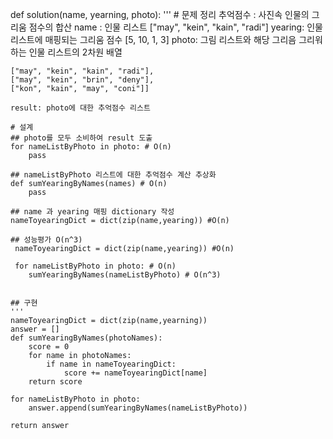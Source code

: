 def solution(name, yearning, photo):
    '''
    # 문제 정리
    추억점수 : 사진속 인물의 그리움 점수의 합산
    name : 인물 리스트
    ["may", "kein", "kain", "radi"]
    yearing: 인물 리스트에 매핑되는 그리움 점수
    [5, 10, 1, 3]
    photo: 그림 리스트와 해당 그리음 그리워하는 인물 리스트의 2차원 배열

    ["may", "kein", "kain", "radi"],
    ["may", "kein", "brin", "deny"], 
    ["kon", "kain", "may", "coni"]]

    result: photo에 대한 추억점수 리스트

    # 설계
    ## photo를 모두 소비하여 result 도출
    for nameListByPhoto in photo: # O(n)
        pass

    ## nameListByPhoto 리스트에 대한 추억점수 계산 추상화
    def sumYearingByNames(names) # O(n)
        pass

    ## name 과 yearing 매핑 dictionary 작성 
    nameToyearingDict = dict(zip(name,yearing)) #O(n)

    ## 성능평가 O(n^3)
     nameToyearingDict = dict(zip(name,yearing)) #O(n)

     for nameListByPhoto in photo: # O(n)
        sumYearingByNames(nameListByPhoto) # O(n^3)


    ## 구현
    '''
    nameToyearingDict = dict(zip(name,yearning))
    answer = []
    def sumYearingByNames(photoNames):
        score = 0
        for name in photoNames:
            if name in nameToyearingDict:
                score += nameToyearingDict[name]
        return score

    for nameListByPhoto in photo: 
        answer.append(sumYearingByNames(nameListByPhoto))

    return answer
